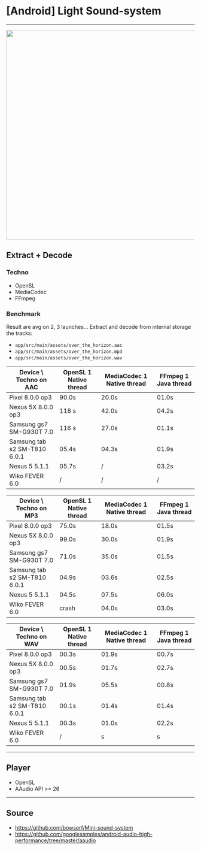 # [Android] Light Sound-system

----

<p align="center">
	<a margin="20px 0" href="https://github.com/Mercandj/light-android-audio/tree/master/soundsystemnative/src/main/jni">
		<img  src="https://raw.github.com/Mercandj/light-android-audio/master/screenshot.png" width="560" />
	</a>
</p>

## Extract + Decode


### Techno

* OpenSL
* MediaCodec
* FFmpeg

### Benchmark

Result are avg on 2, 3 launches...
Extract and decode from internal storage the tracks:
 * `app/src/main/assets/over_the_horizon.aac`
 * `app/src/main/assets/over_the_horizon.mp3`
 * `app/src/main/assets/over_the_horizon.wav`

| Device \ Techno on AAC       | OpenSL 1 Native thread | MediaCodec 1 Native thread | FFmpeg 1 Java thread |
|------------------------------|------------------------|----------------------------|----------------------|
| Pixel 8.0.0 op3              | 90.0s                  | 20.0s                      | 01.0s                |
| Nexus 5X 8.0.0 op3           | 118 s                  | 42.0s                      | 04.2s                |  
| Samsung gs7 SM-G930T 7.0     | 116 s                  | 27.0s                      | 01.1s                |
| Samsung tab s2 SM-T810 6.0.1 | 05.4s                  | 04.3s                      | 01.9s                |
| Nexus 5 5.1.1                | 05.7s                  | /                          | 03.2s                |
| Wiko FEVER 6.0               | /                      | /                          | /                    |

| Device \ Techno on MP3       | OpenSL 1 Native thread | MediaCodec 1 Native thread | FFmpeg 1 Java thread |
|------------------------------|------------------------|----------------------------|----------------------|
| Pixel 8.0.0 op3              | 75.0s                  | 18.0s                      | 01.5s                |
| Nexus 5X 8.0.0 op3           | 99.0s                  | 30.0s                      | 01.9s                |
| Samsung gs7 SM-G930T 7.0     | 71.0s                  | 35.0s                      | 01.5s                |
| Samsung tab s2 SM-T810 6.0.1 | 04.9s                  | 03.6s                      | 02.5s                |
| Nexus 5 5.1.1                | 04.5s                  | 07.5s                      | 06.0s                |
| Wiko FEVER 6.0               | crash                  | 04.0s                      | 03.0s                |

| Device \ Techno on WAV       | OpenSL 1 Native thread | MediaCodec 1 Native thread | FFmpeg 1 Java thread |
|------------------------------|------------------------|----------------------------|----------------------|
| Pixel 8.0.0 op3              | 00.3s                  | 01.9s                      | 00.7s                |
| Nexus 5X 8.0.0 op3           | 00.5s                  | 01.7s                      | 02.7s                |
| Samsung gs7 SM-G930T 7.0     | 01.9s                  | 05.5s                      | 00.8s                |
| Samsung tab s2 SM-T810 6.0.1 | 00.1s                  | 01.4s                      | 01.4s                |
| Nexus 5 5.1.1                | 00.3s                  | 01.0s                      | 02.2s                |
| Wiko FEVER 6.0               | /                      |     s                      |     s                |


----

## Player

* OpenSL
* AAudio API >= 26

----

## Source
 
 * https://github.com/bowserf/Mini-sound-system
 * https://github.com/googlesamples/android-audio-high-performance/tree/master/aaudio
